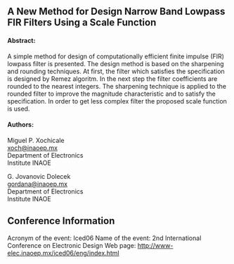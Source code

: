 A New Method for Design Narrow Band Lowpass FIR Filters Using a Scale Function
----------------------
#### Abstract:
A simple method for design of computationally efficient
finite impulse (FIR) lowpass filter is presented. The
design method is based on the sharpening and rounding
techniques. At first, the filter which satisfies the
specification is designed by Remez algoritm. In the next
step the filter coefficients are rounded to the nearest
integers. The sharpening technique is applied to the
rounded filter to improve the magnitude characteristic
and to satisfy the specification. In order to get less
complex filter the proposed scale function is used.


#### Authors:
Miguel P. Xochicale   
xoch@inaoep.mx  
Department of Electronics    
Institute INAOE


G. Jovanovic Dolecek   
gordana@inaoep.mx   
Department of Electronics   
Institute INAOE  



Conference Information
----------------------
Acronym of the event:	Iced06
Name of the event:	2nd International Conference on Electronic Design
Web page:	http://www-elec.inaoep.mx/iced06/eng/index.html
